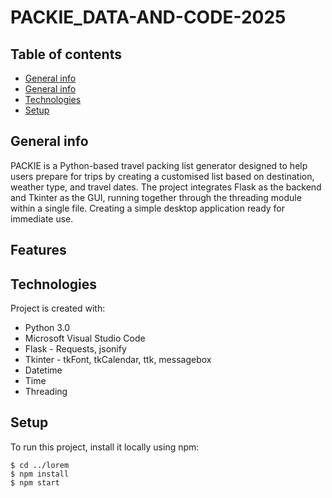 # PACKIE_DATA-AND-CODE-2025

## Table of contents
* [General info](#general-info)
* [General info](#features)
* [Technologies](#technologies)
* [Setup](#setup)

## General info
PACKIE is a Python-based travel packing list generator designed to help users prepare for trips by creating a customised list based on destination, weather type, and travel dates. The project integrates Flask as the backend and Tkinter as the GUI, running together through the threading module within a single file. Creating a simple desktop application ready for immediate use.  

## Features 

	
## Technologies
Project is created with:
* Python 3.0
* Microsoft Visual Studio Code
* Flask - Requests, jsonify 
* Tkinter - tkFont, tkCalendar, ttk, messagebox 
* Datetime
* Time
* Threading 
	
## Setup
To run this project, install it locally using npm:

```
$ cd ../lorem
$ npm install
$ npm start
```
